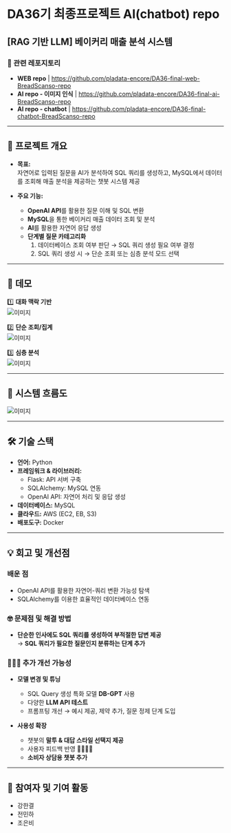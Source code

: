 # DA36기 최종프로젝트 AI(chatbot) repo
## [RAG 기반 LLM] 베이커리 매출 분석 시스템

### 📂 관련 레포지토리
- **WEB repo** | https://github.com/pladata-encore/DA36-final-web-BreadScanso-repo
- **AI repo - 이미지 인식** | https://github.com/pladata-encore/DA36-final-ai-BreadScanso-repo
- **AI repo - chatbot** | https://github.com/pladata-encore/DA36-final-chatbot-BreadScanso-repo

---

## 📌 프로젝트 개요
- **목표:**  
  자연어로 입력된 질문을 AI가 분석하여 SQL 쿼리를 생성하고, MySQL에서 데이터를 조회해 매출 분석을 제공하는 챗봇 시스템 제공  

- **주요 기능:**  
  - **OpenAI API**를 활용한 질문 이해 및 SQL 변환  
  - **MySQL**을 통한 베이커리 매출 데이터 조회 및 분석  
  - **AI**를 활용한 자연어 응답 생성  
  - **단계별 질문 카테고리화**  
    1. 데이터베이스 조회 여부 판단 → SQL 쿼리 생성 필요 여부 결정  
    2. SQL 쿼리 생성 시 → 단순 조회 또는 심층 분석 모드 선택  

---

## 📸 데모
1️⃣ **대화 맥락 기반**  
![이미지](#)

2️⃣ **단순 조회/집계**  
![이미지](#)

3️⃣ **심층 분석**  
![이미지](#)

---

## 🌊 시스템 흐름도
![이미지](#)

---

## 🛠 기술 스택
- **언어:** Python  
- **프레임워크 & 라이브러리:**  
  - Flask: API 서버 구축  
  - SQLAlchemy: MySQL 연동  
  - OpenAI API: 자연어 처리 및 응답 생성  
- **데이터베이스:** MySQL  
- **클라우드:** AWS (EC2, EB, S3)  
- **배포도구:** Docker  

---

## 💡 회고 및 개선점
### 배운 점
- OpenAI API를 활용한 자연어-쿼리 변환 가능성 탐색  
- SQLAlchemy를 이용한 효율적인 데이터베이스 연동  

### 🤓 문제점 및 해결 방법
- **단순한 인사에도 SQL 쿼리를 생성하여 부적절한 답변 제공**  
  → **SQL 쿼리가 필요한 질문인지 분류하는 단계 추가**  

### 🤷🏻‍♂️ 추가 개선 가능성
- **모델 변경 및 튜닝**  
  - SQL Query 생성 특화 모델 **DB-GPT** 사용  
  - 다양한 **LLM API 테스트**  
  - 프롬프팅 개선 → 예시 제공, 제약 추가, 질문 정제 단계 도입  

- **사용성 확장**  
  - 챗봇의 **말투 & 대답 스타일 선택지 제공**  
  - 사용자 피드백 반영 👍🏻👎🏻  
  - **소비자 상담용 챗봇 추가**  

---

## 👥 참여자 및 기여 활동
- 강한결  
- 전민하  
- 조은비  
